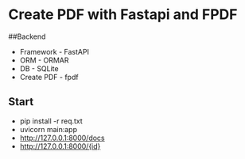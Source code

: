 # Create PDF with Fastapi and FPDF

##Backend
- Framework - FastAPI
- ORM - ORMAR
- DB - SQLite
- Create PDF - fpdf

## Start

- pip install -r req.txt
- uvicorn main:app
- http://127.0.0.1:8000/docs
- http://127.0.0.1:8000/{id}

